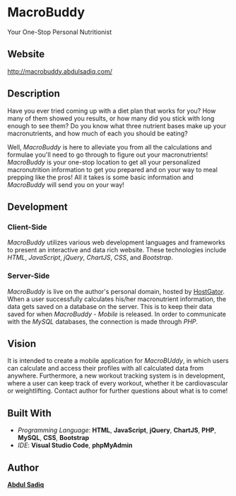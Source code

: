 # MacroBuddy
Your One-Stop Personal Nutritionist

## Website
http://macrobuddy.abdulsadiq.com/

## Description
Have you ever tried coming up with a diet plan that works for you? How many of them showed you results, or how many did you stick with long enough to see them? Do you know what three nutrient bases make up your macronutrients, and how much of each you should be eating?

Well, *MacroBuddy* is here to alleviate you from all the calculations and formulae you'll need to go through to figure out your macronutrients! *MacroBuddy* is your one-stop location to get all your personalized macronutrition information to get you prepared and on your way to meal prepping like the pros! All it takes is some basic information and *MacroBuddy* will send you on your way!

## Development
### Client-Side
*MacroBuddy* utilizes various web development languages and frameworks to present an interactive and data rich website. These technologies include *HTML*, *JavaScript*, *jQuery*, *ChartJS*, *CSS*, and *Bootstrap*.

### Server-Side
*MacroBuddy* is live on the author's personal domain, hosted by [HostGator](https://www.hostgator.com/). When a user successfully calculates his/her macronutrient information, the data gets saved on a database on the server. This is to keep their data saved for when *MacroBuddy - Mobile* is released. In order to communicate with the *MySQL* databases, the connection is made through *PHP*.

## Vision
It is intended to create a mobile application for *MacroBUddy*, in which users can calculate and access their profiles with all calculated data from anywhere. Furthermore, a new workout tracking system is in development, where a user can keep track of every workout, whether it be cardiovascular or weightlifting. Contact author for further questions about what is to come!

## Built With
* _Programming Language_: **HTML**, **JavaScript**, **jQuery**, **ChartJS**, **PHP**, **MySQL**, **CSS**, **Bootstrap**
* _IDE_: **Visual Studio Code**, **phpMyAdmin**

## Author
[**Abdul Sadiq**](https://github.com/LedMetal)
